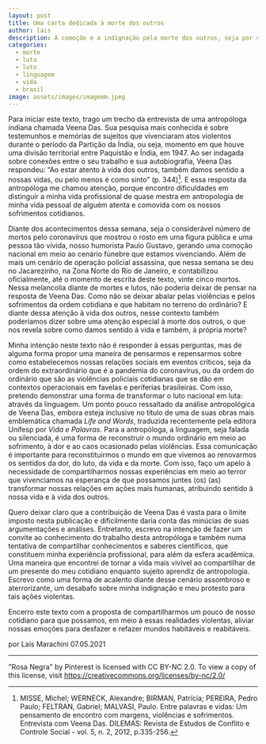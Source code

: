 ```yaml
---
layout: post
title: Uma carta dedicada à morte dos outros
author: lais
description: A comoção e a indignação pela morte dos outros, seja por causa do coronavírus ou por operações policiais
categories: 
  - morte
  - luta
  - luto
  - linguagem
  - vida
  - brasil
image: assets/images/imageem.jpeg
---
```

Para iniciar este texto, trago um trecho da entrevista de uma antropóloga indiana chamada Veena Das. Sua pesquisa mais conhecida é sobre testemunhos e memórias de sujeitos que vivenciaram atos violentos durante o período da Partição da Índia, ou seja, momento em que houve uma divisão territorial entre Paquistão e Índia, em 1947. Ao ser indagada sobre conexões entre o seu trabalho e sua autobiografia, Veena Das respondeu: “Ao estar atento à vida dos outros, também damos sentido a nossas vidas, ou pelo menos é como sinto” (p. 344)[^1]. E essa resposta da antropóloga me chamou atenção, porque encontro dificuldades em distinguir a minha vida profissional de quase mestra em antropologia de minha vida pessoal de alguém atenta e comovida com os nossos sofrimentos cotidianos.  

Diante dos acontecimentos dessa semana, seja o considerável número de mortos pelo coronavírus que mostrou o rosto em uma figura pública e uma pessoa tão vívida, nosso humorista Paulo Gustavo, gerando uma comoção nacional em meio ao cenário fúnebre que estamos vivenciando. Além de mais um cenário de operação policial assassina, que nessa semana se deu no Jacarezinho, na Zona Norte do Rio de Janeiro, e contabilizou oficialmente, até o momento de escrita deste texto, vinte cinco mortos. Nessa melancolia diante de mortes e lutos, não poderia deixar de pensar na resposta de Veena Das. Como não se deixar abalar pelas violências e pelos sofrimentos da ordem cotidiana e que habitam no terreno do ordinário? E diante dessa atenção à vida dos outros, nesse contexto também poderíamos dizer sobre uma atenção especial à morte dos outros, o que nos revela sobre como damos sentido à vida e também, à própria morte?

Minha intenção neste texto não é responder à essas perguntas, mas de alguma forma propor uma maneira de pensarmos e repensarmos sobre como estabelecemos nossas relações sociais em eventos críticos, seja da ordem do extraordinário que é a pandemia do coronavírus, ou da ordem do ordinário que são as violências policiais cotidianas que se dão em contextos operacionais em favelas e periferias brasileiras. Com isso, pretendo demonstrar uma forma de transformar o luto nacional em luta: através da linguagem. Um ponto pouco ressaltado da análise antropológica de Veena Das, embora esteja inclusive no título de uma de suas obras mais emblemática chamada _Life and Words_, traduzida recentemente pela editora Unifesp por _Vida e Palavras_. Para a antropóloga, a linguagem, seja falada ou silenciada, é uma forma de reconstruir o mundo ordinário em meio ao sofrimento, à dor e ao caos ocasionado pelas violências. Essa comunicação é importante para reconstituirmos o mundo em que vivemos ao renovarmos os sentidos da dor, do luto, da vida e da morte. Com isso, faço um apelo à necessidade de compartilharmos nossas experiências em meio ao terror que vivenciamos na esperança de que possamos juntes (os) (as) transformar nossas relações em ações mais humanas, atribuindo sentido à nossa vida e à vida dos outros. 

Quero deixar claro que a contribuição de Veena Das é vasta para o limite imposto nesta publicação e dificilmente daria conta das minúcias de suas argumentações e análises. Entretanto, escrevo na intenção de fazer um convite ao conhecimento do trabalho desta antropóloga e também numa tentativa de compartilhar conhecimentos e saberes científicos, que constituem minha experiência profissional, para além da esfera acadêmica. Uma maneira que encontrei de tornar a vida mais vivível ao compartilhar de um presente do meu cotidiano enquanto sujeito aprendiz de antropologia. Escrevo como uma forma de acalento diante desse cenário assombroso e aterrorizante, um desabafo sobre minha indignação e meu protesto para tais ações violentas.  

Encerro este texto com a proposta de compartilharmos um pouco de nosso cotidiano para que possamos, em meio à essas realidades violentas, aliviar nossas emoções para desfazer e refazer mundos habitáveis e reabitáveis. 

por Laís Marachini
07.05.2021

---

[^1]: MISSE, Michel; WERNECK, Alexandre; BIRMAN, Patrícia; PEREIRA, Pedro Paulo; FELTRAN, Gabriel; MALVASI, Paulo. Entre palavras e vidas: Um pensamento de encontro com margens, violências e sofrimentos. Entrevista com Veena Das. DILEMAS: Revista de Estudos de Conflito e Controle Social - vol. 5, n. 2, 2012, p.335-256.

"Rosa Negra" by Pinterest is licensed with CC BY-NC 2.0. To view a copy of this license, visit https://creativecommons.org/licenses/by-nc/2.0/
